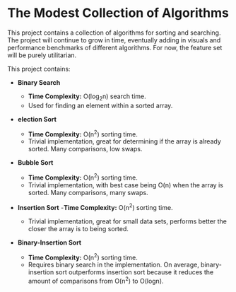 # The Modest Collection of Algorithms

This project contains a collection of algorithms for sorting and searching. The project will continue
to grow in time, eventually adding in visuals and performance benchmarks of different algorithms. For
now, the feature set will be purely utilitarian.

This project contains:

* **Binary Search**
	- **Time Complexity:** O(log<sub>2</sub>n) search time.
	- Used for finding an element within a sorted array.

* **election Sort**
	- **Time Complexity:** O(n<sup>2</sup>) sorting time.
	- Trivial implementation, great for determining if the array is already sorted.
	Many comparisons, low swaps.

* **Bubble Sort**
	- **Time Complexity:** O(n<sup>2</sup>) sorting time.
	- Trivial implementation, with best case being O(n) when the array is sorted.
	Many comparisons, many swaps.

* **Insertion Sort**
	-**Time Complexity:**  O(n<sup>2</sup>) sorting time.
	- Trivial implementation, great for small data sets, performs better the closer
	the array is to being sorted.

* **Binary-Insertion Sort**
	- **Time Complexity:** O(n<sup>2</sup>) sorting time.
	- Requires binary search in the implementation. On average, binary-insertion sort
	outperforms insertion sort because it reduces the amount of comparisons from O(n<sup>2</sup>)
	to O(logn). 

